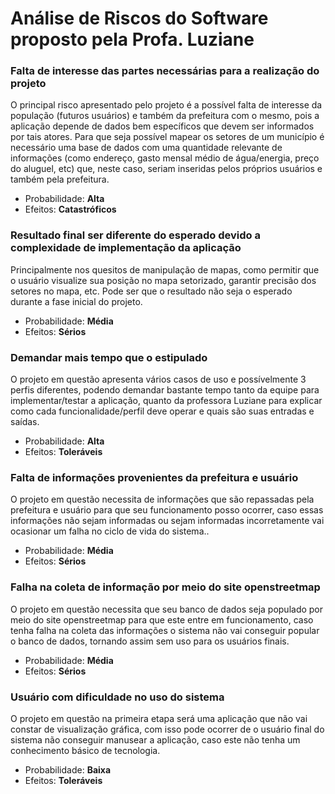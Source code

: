 # Análise de Riscos do Software proposto pela Profa. Luziane

### Falta de interesse das partes necessárias para a realização do projeto
O principal risco apresentado pelo projeto é a possível falta de interesse da população (futuros usuários) e também da prefeitura com o mesmo, pois a aplicação depende de dados bem específicos que devem ser informados por tais atores. Para que seja possível mapear os setores de um município é necessário uma base de dados com uma quantidade relevante de informações (como endereço, gasto mensal médio de água/energia, preço do aluguel, etc) que, neste caso, seriam inseridas pelos próprios usuários e também pela prefeitura.
- Probabilidade: **Alta**
- Efeitos: **Catastróficos**

### Resultado final ser diferente do esperado devido a complexidade de implementação da aplicação
Principalmente nos quesitos de manipulação de mapas, como permitir que o usuário visualize sua posição no mapa setorizado, garantir precisão dos setores no mapa, etc. Pode ser que o resultado não seja o esperado durante a fase inicial do projeto.
- Probabilidade: **Média**
- Efeitos: **Sérios**

### Demandar mais tempo que o estipulado
O projeto em questão apresenta vários casos de uso e possívelmente 3 perfis diferentes, podendo demandar bastante tempo tanto da equipe para implementar/testar a aplicação, quanto da professora Luziane para explicar como cada funcionalidade/perfil deve operar e quais são suas entradas e saídas.
- Probabilidade: **Alta**
- Efeitos: **Toleráveis**

### Falta de informações provenientes da prefeitura e usuário
O projeto em questão necessita de informações que são repassadas pela prefeitura e usuário para que seu funcionamento posso ocorrer, caso essas informações não sejam informadas ou sejam informadas incorretamente vai ocasionar um falha no ciclo de vida do sistema..
- Probabilidade: **Média**
- Efeitos: **Sérios**

### Falha na coleta de informação por meio do site openstreetmap 
O projeto em questão necessita que seu banco de dados seja populado por meio do site openstreetmap para que este entre em funcionamento, caso tenha falha na coleta das informações o sistema não vai conseguir popular o banco de dados, tornando assim sem uso para os usuários finais.
- Probabilidade: **Média**
- Efeitos: **Sérios**

### Usuário com dificuldade no uso do sistema 
O projeto em questão na primeira etapa será uma aplicação que não vai constar de visualização gráfica, com isso pode ocorrer de o usuário final do sistema não conseguir manusear a aplicação, caso este não tenha um conhecimento básico de tecnologia.
- Probabilidade: **Baixa**
- Efeitos: **Toleráveis**

